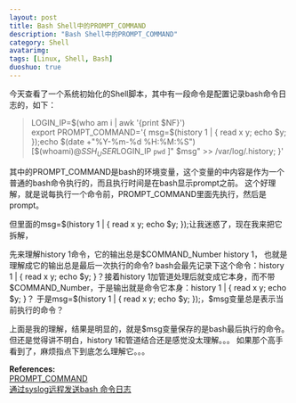 ```yaml
---
layout: post
title: Bash Shell中的PROMPT_COMMAND
description: "Bash Shell中的PROMPT_COMMAND"
category: Shell
avatarimg:
tags: [Linux, Shell, Bash]
duoshuo: true
---
```


今天查看了一个系统初始化的Shell脚本，其中有一段命令是配置记录bash命令日志的，如下：  
> LOGIN_IP=$(who am i | awk '{print $NF}')  
> export PROMPT_COMMAND='{ msg=$(history 1 | { read x y; echo $y; });echo $(date +"%Y-%m-%d %H:%M:%S") [$(whoami)@$SSH_USER$LOGIN_IP `pwd` ]" $msg" >> /var/log/.history; }'

其中的PROMPT_COMMAND是bash的环境变量，这个变量的中内容是作为一个普通的bash命令执行的，而且执行时间是在bash显示prompt之前。
这个好理解，就是说每执行一个命令前，PROMPT_COMMAND里面先执行，然后是prompt。

但里面的msg=$(history 1 | { read x y; echo $y; });让我迷惑了，现在我来把它拆解，

先来理解history 1命令，它的输出总是$COMMAND_Number history 1， 也就是理解成它的输出总是最后一次执行的命令?
bash会最先记录下这个命令：history 1 | { read x y; echo $y; }？接着history 1加管道处理后就变成它本身，而不带$COMMAND_Number，于是输出就是命令它本身：history 1 | { read x y; echo $y; }？
于是msg=$(history 1 | { read x y; echo $y; });，$msg变量总是表示当前执行的命令？

上面是我的理解，结果是明显的，就是$msg变量保存的是bash最后执行的命令。但还是觉得讲不明白，history 1和管道结合还是感觉没太理解。。。
如果那个高手看到了，麻烦指点下到底怎么理解它。。。



**References:**  
[PROMPT_COMMAND](http://www.tldp.org/HOWTO/Bash-Prompt-HOWTO/x264.html)  
[通过syslog远程发送bash 命令日志](http://0cx.cc/tag/bash-history/)  

